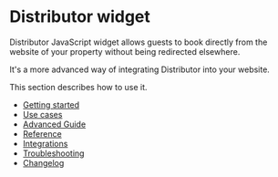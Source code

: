 # Distributor widget

Distributor JavaScript widget allows guests to book directly from the website of your property without being redirected elsewhere.

It's a more advanced way of integrating Distributor into your website.

This section describes how to use it.

* [Getting started](./getting-started.md)
* [Use cases](./use-cases/README.md)
* [Advanced Guide](./advanced-guide.md)
* [Reference](./reference.md)
* [Integrations](./integrations.md)
* [Troubleshooting](./troubleshooting.md)
* [Changelog](./changelog.md)
